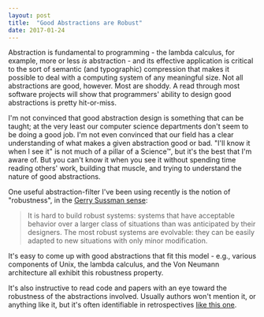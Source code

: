 ```yaml
---
layout: post
title:  "Good Abstractions are Robust"
date: 2017-01-24
---
```


Abstraction is fundamental to programming - the lambda calculus, for example,
more or less _is_ abstraction - and its effective application is critical to the
sort of semantic (and typographic) compression that makes it possible to deal
with a computing system of any meaningful size. Not all abstractions are good,
however. Most are shoddy. A read through most software projects will show that
programmers' ability to design good abstractions is pretty hit-or-miss.

I'm not convinced that good abstraction design is something that can be taught;
at the very least our computer science departments don't seem to be doing a good
job. I'm not even convinced that our field has a clear understanding of what
makes a given abstraction good or bad. "I'll know it when I see it" is not much
of a pillar of a Science™, but it's the best that I'm aware of. But you can't
know it when you see it without spending time reading others' work, building
that muscle, and trying to understand the nature of good abstractions.

One useful abstraction-filter I've been using recently is the notion of
"robustness", in the [Gerry Sussman sense][1]:

> It is hard to build robust systems: systems that have acceptable behavior over
> a larger class of situations than was anticipated by their designers. The most
> robust systems are evolvable: they can be easily adapted to new situations
> with only minor modification.

It's easy to come up with good abstractions that fit this model - e.g., various
components of Unix, the lambda calculus, and the Von Neumann architecture all
exhibit this robustness property.

It's also instructive to read code and papers with an eye toward the robustness
of the abstractions involved. Usually authors won't mention it, or anything like
it, but it's often identifiable in retrospectives [like this one][2].

[1]: https://groups.csail.mit.edu/mac/users/gjs/6.945/readings/robust-systems.pdf
[2]: https://www.microsoft.com/en-us/research/wp-content/uploads/2016/02/acrobat-22.pdf
